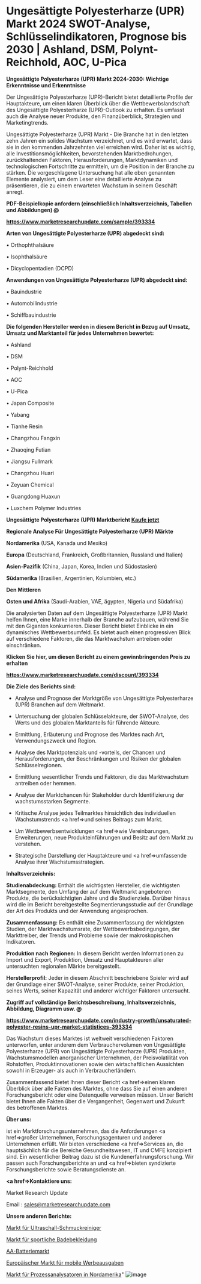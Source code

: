 # Ungesättigte Polyesterharze (UPR) Markt 2024 SWOT-Analyse, Schlüsselindikatoren, Prognose bis 2030 | Ashland, DSM, Polynt-Reichhold, AOC, U-Pica

<strong>Ungesättigte Polyesterharze (UPR) Markt 2024-2030: Wichtige Erkenntnisse und Erkenntnisse</strong>

Der Ungesättigte Polyesterharze (UPR)-Bericht bietet detaillierte Profile der Hauptakteure, um einen klaren Überblick über die Wettbewerbslandschaft des Ungesättigte Polyesterharze (UPR)-Outlook zu erhalten. Es umfasst auch die Analyse neuer Produkte, den Finanzüberblick, Strategien und Marketingtrends.

Ungesättigte Polyesterharze (UPR) Markt - Die Branche hat in den letzten zehn Jahren ein solides Wachstum verzeichnet, und es wird erwartet, dass sie in den kommenden Jahrzehnten viel erreichen wird. Daher ist es wichtig, alle Investitionsmöglichkeiten, bevorstehenden Marktbedrohungen, zurückhaltenden Faktoren, Herausforderungen, Marktdynamiken und technologischen Fortschritte zu ermitteln, um die Position in der Branche zu stärken. Die vorgeschlagene Untersuchung hat alle oben genannten Elemente analysiert, um dem Leser eine detaillierte Analyse zu präsentieren, die zu einem erwarteten Wachstum in seinem Geschäft anregt.



<strong><b>PDF-Beispielkopie anfordern (einschließlich Inhaltsverzeichnis, Tabellen und Abbildungen) @ </b></strong>

<strong><a href=https://www.marketresearchupdate.com/sample/393334>

<strong>https://www.marketresearchupdate.com/sample/393334</u></a></strong></strong>



<strong>Arten von Ungesättigte Polyesterharze (UPR) abgedeckt sind:</strong>

• Orthophthalsäure

• Isophthalsäure

• Dicyclopentadien (DCPD)



<strong>Anwendungen von Ungesättigte Polyesterharze (UPR) abgedeckt sind:</strong>

• Bauindustrie

• Automobilindustrie

• Schiffbauindustrie



<strong>Die folgenden Hersteller werden in diesem Bericht in Bezug auf Umsatz, Umsatz und Marktanteil für jedes Unternehmen bewertet:</strong>

• Ashland

• DSM

• Polynt-Reichhold

• AOC

• U-Pica

• Japan Composite

• Yabang

• Tianhe Resin

• Changzhou Fangxin

• Zhaoqing Futian

• Jiangsu Fullmark

• Changzhou Huari

• Zeyuan Chemical

• Guangdong Huaxun

• Luxchem Polymer Industries



<strong>Ungesättigte Polyesterharze (UPR) Marktbericht <a href=https://www.marketresearchupdate.com/buynow/393334>Kaufe jetzt</a></strong>



<strong>Regionale Analyse Für Ungesättigte Polyesterharze (UPR) Märkte</strong>



<strong>Nordamerika</strong> (USA, Kanada und Mexiko)



<strong>Europa</strong> (Deutschland, Frankreich, Großbritannien, Russland und Italien)



<strong>Asien-Pazifik</strong> (China, Japan, Korea, Indien und Südostasien)



<strong>Südamerika</strong> (Brasilien, Argentinien, Kolumbien, etc.)



<strong>Den Mittleren</strong> 

<strong>Osten und Afrika</strong> (Saudi-Arabien, VAE, ägypten, Nigeria und Südafrika)

Die analysierten Daten auf dem Ungesättigte Polyesterharze (UPR) Markt helfen Ihnen, eine Marke innerhalb der Branche aufzubauen, während Sie mit den Giganten konkurrieren. Dieser Bericht bietet Einblicke in ein dynamisches Wettbewerbsumfeld. Es bietet auch einen progressiven Blick auf verschiedene Faktoren, die das Marktwachstum antreiben oder einschränken.



<strong>Klicken Sie hier, um diesen Bericht zu einem gewinnbringenden Preis zu erhalten
</strong>

<strong><a href=https://www.marketresearchupdate.com/discount/393334>https://www.marketresearchupdate.com/discount/393334</b></u></strong></a>



<strong>Die Ziele des Berichts sind:</strong>

- Analyse und Prognose der Marktgröße von Ungesättigte Polyesterharze (UPR) Branchen auf dem Weltmarkt.

- Untersuchung der globalen Schlüsselakteure, der SWOT-Analyse, des Werts und des globalen Marktanteils für führende Akteure.

- Ermittlung, Erläuterung und Prognose des Marktes nach Art, Verwendungszweck und Region.

- Analyse des Marktpotenzials und -vorteils, der Chancen und Herausforderungen, der Beschränkungen und Risiken der globalen Schlüsselregionen.

- Ermittlung wesentlicher Trends und Faktoren, die das Marktwachstum antreiben oder hemmen.

- Analyse der Marktchancen für Stakeholder durch Identifizierung der wachstumsstarken Segmente.

- Kritische Analyse jedes Teilmarktes hinsichtlich des individuellen Wachstumstrends <a href=>und</a> seines Beitrags zum Markt.

- Um Wettbewerbsentwicklungen <a href=>wie</a> Vereinbarungen, Erweiterungen, neue Produkteinführungen und Besitz auf dem Markt zu verstehen.

- Strategische Darstellung der Hauptakteure und <a href=>umfas</a>sende Analyse ihrer Wachstumsstrategien.



<strong>Inhaltsverzeichnis:</strong>



<strong>Studienabdeckung:</strong> Enthält die wichtigsten Hersteller, die wichtigsten Marktsegmente, den Umfang der auf dem Weltmarkt angebotenen Produkte, die berücksichtigten Jahre und die Studienziele. Darüber hinaus wird die im Bericht bereitgestellte Segmentierungsstudie auf der Grundlage der Art des Produkts und der Anwendung angesprochen.



<strong>Zusammenfassung:</strong> Es enthält eine Zusammenfassung der wichtigsten Studien, der Marktwachstumsrate, der Wettbewerbsbedingungen, der Markttreiber, der Trends und Probleme sowie der makroskopischen Indikatoren.



<strong>Produktion nach Regionen:</strong> In diesem Bericht werden Informationen zu Import und Export, Produktion, Umsatz und Hauptakteuren aller untersuchten regionalen Märkte bereitgestellt.



<strong>Herstellerprofil:</strong> Jeder in diesem Abschnitt beschriebene Spieler wird auf der Grundlage einer SWOT-Analyse, seiner Produkte, seiner Produktion, seines Werts, seiner Kapazität und anderer wichtiger Faktoren untersucht.



<strong><b>Zugriff auf vollständige Berichtsbeschreibung, Inhaltsverzeichnis, Abbildung, Diagramm usw. @ </b></strong>

<strong><a href=https://www.marketresearchupdate.com/industry-growth/unsaturated-polyester-resins-upr-market-statistices-393334>https://www.marketresearchupdate.com/industry-growth/unsaturated-polyester-resins-upr-market-statistices-393334</a></strong>

Das Wachstum dieses Marktes ist weltweit verschiedenen Faktoren unterworfen, unter anderem dem Verbrauchervolumen von Ungesättigte Polyesterharze (UPR) von Ungesättigte Polyesterharze (UPR) Produkten, Wachstumsmodellen anorganischer Unternehmen, der Preisvolatilität von Rohstoffen, Produktinnovationen sowie den wirtschaftlichen Aussichten sowohl in Erzeuger- als auch in Verbraucherländern.

Zusammenfassend bietet Ihnen dieser Bericht <a href=>einen</a> klaren Überblick über alle Fakten des Marktes, ohne dass Sie auf einen anderen Forschungsbericht oder eine Datenquelle verweisen müssen. Unser Bericht bietet Ihnen alle Fakten über die Vergangenheit, Gegenwart und Zukunft des betroffenen Marktes.



<strong>Über uns:</strong>

 ist ein Marktforschungsunternehmen, das die Anforderungen <a href=>großer</a> Unternehmen, Forschungsagenturen und anderer Unternehmen erfüllt. Wir bieten verschiedene <a href=>Services</a> an, die hauptsächlich für die Bereiche Gesundheitswesen, IT und CMFE konzipiert sind. Ein wesentlicher Beitrag dazu ist die Kundenerfahrungsforschung. Wir passen auch Forschungsberichte an und <a href=>bieten</a> syndizierte Forschungsberichte sowie Beratungsdienste an.



<strong><a href=>Kontaktiere uns:</a></strong>

Market Research Update

Email : sales@marketresearchupdate.com



<strong>Unsere anderen Berichte:</strong>

<a href=https://www.linkedin.com/pulse/ultrasonic-jewelry-cleaners-market>Markt für Ultraschall-Schmuckreiniger</a>

<a href=https://www.linkedin.com/pulse/athletic-swimwear-market-report-2023-top-company>Markt für sportliche Badebekleidung</a>

<a href=https://www.linkedin.com/pulse/aa-battery-market-outlooks-2023-size-players>AA-Batteriemarkt</a>

<a href=https://www.linkedin.com/pulse/europe-mobile-ad-spending-market-2023-2030-coverage>Europäischer Markt für mobile Werbeausgaben</a>

<a href=https://www.linkedin.com/pulse/north-america-process-analyzer-market-report-covers-future>Markt für Prozessanalysatoren in Nordamerika</a>"
![image](https://github.com/meghapanth/markettrends/assets/163847665/a131760d-d02f-4df6-bdec-d87597bf89be)
